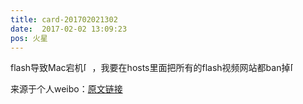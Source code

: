 ```yaml
---
title: card-201702021302
date:  2017-02-02 13:09:23
pos: 火星
---
```

flash导致Mac宕机<span class="url-icon"><img alt=[微笑] src="https://h5.sinaimg.cn/m/emoticon/icon/default/d_hehe-0be7e6251f.png" style="width:1em; height:1em;" /></span>，我要在hosts里面把所有的flash视频网站都ban掉<span class="url-icon"><img alt=[微笑] src="https://h5.sinaimg.cn/m/emoticon/icon/default/d_hehe-0be7e6251f.png" style="width:1em; height:1em;" /></span> 

来源于个人weibo：[原文链接](https://m.weibo.cn/status/EtF210pVi?mblogid=EtF210pVi)